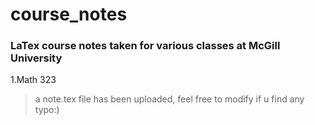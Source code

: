 # course_notes
### LaTex course notes taken for various classes at McGill University 

1.Math 323    
  >a note.tex file has been uploaded, feel free to modify if u find any typo:)
